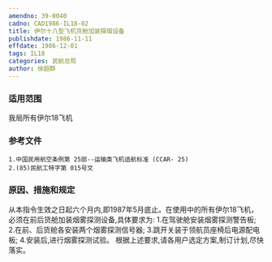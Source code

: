 ```yaml
---
amendno: 39-0040
cadno: CAD1986-IL18-02
title: 伊尔十八型飞机货舱加装探烟设备
publishdate: 1986-11-11
effdate: 1986-12-01
tags: IL18
categories: 民航总局
author: 徐超群
---
```


### 适用范围 
我局所有伊尔18飞机

<!--more-->
### 参考文件
    1.中国民用航空条例第 25部--运输类飞机适航标准 (CCAR- 25) 
    2.(85)民航工特字第 015号文

### 原因、措施和规定 
从本指令生效之日起六个月内,即1987年5月底止。在使用中的所有伊尔18飞机，必须在前后货舱加装烟雾探测设备,具体要求为: 
    1.在驾驶舱安装烟雾探测警告板; 
    2.在前、后货舱各安装两个烟雾探测信号器; 
    3.跳开关装于领航员座椅后电源配电板; 
    4.安装后,进行烟雾探测试验。     根据上述要求,请各用户选定方案,制订计划,尽快落实。

